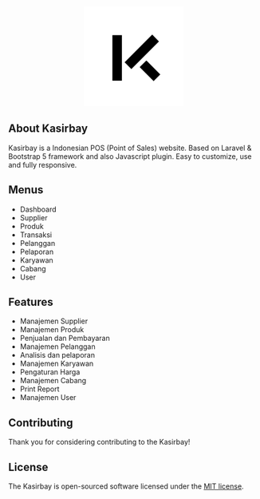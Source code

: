 <p align="center"><a href="https://laravel.com" target="_blank"><img src="./public/images/logo.png" width="200" alt="Laravel Logo"></a></p>

## About Kasirbay

Kasirbay is a Indonesian POS (Point of Sales) website. Based on Laravel & Bootstrap 5 framework and also Javascript plugin. Easy to customize, use and fully responsive.

## Menus
- Dashboard
- Supplier
- Produk
- Transaksi
- Pelanggan
- Pelaporan
- Karyawan
- Cabang
- User

## Features
- Manajemen Supplier
- Manajemen Produk
- Penjualan dan Pembayaran
- Manajemen Pelanggan
- Analisis dan pelaporan
- Manajemen Karyawan
- Pengaturan Harga
- Manajemen Cabang
- Print Report
- Manajemen User

## Contributing

Thank you for considering contributing to the Kasirbay!

## License

The Kasirbay is open-sourced software licensed under the [MIT license](https://opensource.org/licenses/MIT).
